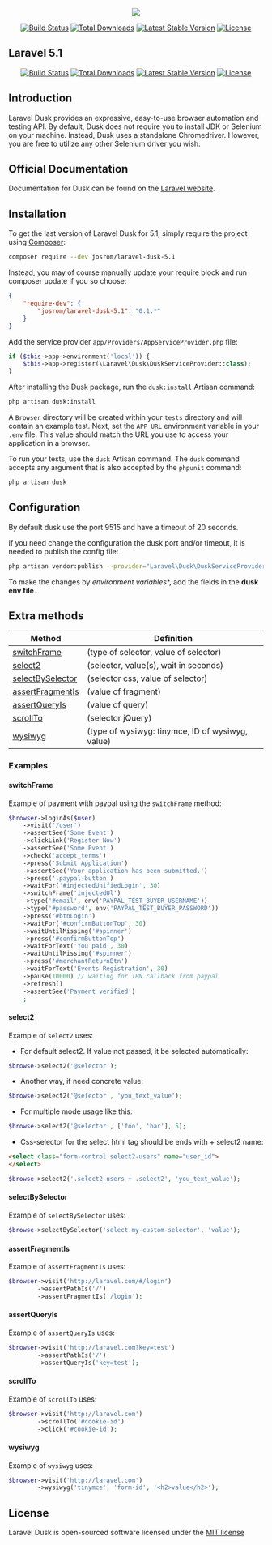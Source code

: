 <p align="center"><img src="https://laravel.com/assets/img/components/logo-dusk.svg"></p>

<p align="center">
<a href="https://travis-ci.org/laravel/dusk"><img src="https://travis-ci.org/laravel/dusk.svg" alt="Build Status"></a>
<a href="https://packagist.org/packages/laravel/dusk"><img src="https://poser.pugx.org/laravel/dusk/d/total.svg" alt="Total Downloads"></a>
<a href="https://packagist.org/packages/laravel/dusk"><img src="https://poser.pugx.org/laravel/dusk/v/stable.svg" alt="Latest Stable Version"></a>
<a href="https://packagist.org/packages/laravel/dusk"><img src="https://poser.pugx.org/laravel/dusk/license.svg" alt="License"></a>
</p>

## Laravel 5.1

<p align="center">
<a href="https://travis-ci.org/JoseVte/laravel-dusk-5.1"><img src="https://travis-ci.org/JoseVte/laravel-dusk-5.1.svg" alt="Build Status"></a>
<a href="https://packagist.org/packages/josrom/laravel-dusk-5.1"><img src="https://poser.pugx.org/josrom/laravel-dusk-5.1/d/total.svg" alt="Total Downloads"></a>
<a href="https://packagist.org/packages/josrom/laravel-dusk-5.1"><img src="https://poser.pugx.org/josrom/laravel-dusk-5.1/v/stable.svg" alt="Latest Stable Version"></a>
<a href="https://packagist.org/packages/josrom/laravel-dusk-5.1"><img src="https://poser.pugx.org/josrom/laravel-dusk-5.1/license.svg" alt="License"></a>
</p>

## Introduction

Laravel Dusk provides an expressive, easy-to-use browser automation and testing API. By default, Dusk does not require you to install JDK or Selenium on your machine. Instead, Dusk uses a standalone Chromedriver. However, you are free to utilize any other Selenium driver you wish.

## Official Documentation

Documentation for Dusk can be found on the [Laravel website](https://github.com/laravel/dusk/tree/1.0).

## Installation

To get the last version of Laravel Dusk for 5.1, simply require the project using [Composer](https://getcomposer.org/):

```bash
composer require --dev josrom/laravel-dusk-5.1
```

Instead, you may of course manually update your require block and run composer update if you so choose:

```json
{
    "require-dev": {
        "josrom/laravel-dusk-5.1": "0.1.*"
    }
}
```

Add the service provider `app/Providers/AppServiceProvider.php` file:

```php
if ($this->app->environment('local')) {
    $this->app->register(\Laravel\Dusk\DuskServiceProvider::class);
}
```

After installing the Dusk package, run the `dusk:install` Artisan command:

```bash
php artisan dusk:install
```

A `Browser` directory will be created within your `tests` directory and will contain an example test. Next, set the `APP_URL` environment variable in your `.env` file. This value should match the URL you use to access your application in a browser.

To run your tests, use the `dusk` Artisan command. The `dusk` command accepts any argument that is also accepted by the `phpunit` command:

```bash
php artisan dusk
```

## Configuration

By default dusk use the port 9515 and have a timeout of 20 seconds.

If you need change the configuration the dusk port and/or timeout, it is needed to publish the config file:

```bash
php artisan vendor:publish --provider="Laravel\Dusk\DuskServiceProvider" --tag="config"
```

To make the changes by *environment variables**, add the fields in the **dusk env file**.

## Extra methods

| Method | Definition |
| ------ | ---------- |
| [switchFrame](#switchFrame) | (type of selector, value of selector) |
| [select2](select2) | (selector, value(s), wait in seconds) |
| [selectBySelector](selectBySelector) | (selector css, value of selector) |
| [assertFragmentIs](assertFragmentIs) | (value of fragment) |
| [assertQueryIs](assertQueryIs) | (value of query) |
| [scrollTo](scrollTo) | (selector jQuery) |
| [wysiwyg](wysiwyg) | (type of wysiwyg: tinymce, ID of wysiwyg, value) |

### Examples

#### switchFrame

Example of payment with paypal using the `switchFrame` method:

```php
$browser->loginAs($user)
    ->visit('/user')
    ->assertSee('Some Event')
    ->clickLink('Register Now')
    ->assertSee('Some Event')
    ->check('accept_terms')
    ->press('Submit Application')
    ->assertSee('Your application has been submitted.')
    ->press('.paypal-button')
    ->waitFor('#injectedUnifiedLogin', 30)
    ->switchFrame('injectedUl')
    ->type('#email', env('PAYPAL_TEST_BUYER_USERNAME'))
    ->type('#password', env('PAYPAL_TEST_BUYER_PASSWORD'))
    ->press('#btnLogin')
    ->waitFor('#confirmButtonTop', 30)
    ->waitUntilMissing('#spinner')
    ->press('#confirmButtonTop')
    ->waitForText('You paid', 30)
    ->waitUntilMissing('#spinner')
    ->press('#merchantReturnBtn')
    ->waitForText('Events Registration', 30)
    ->pause(10000) // waiting for IPN callback from paypal
    ->refresh()
    ->assertSee('Payment verified')
    ;
```

#### select2

Example of `select2` uses:

* For default select2. If value not passed, it be selected automatically:

```php
$browse->select2('@selector');
```

* Another way, if need concrete value:

```php
$browse->select2('@selector', 'you_text_value');
```

* For multiple mode usage like this:

```php
$browse->select2('@selector', ['foo', 'bar'], 5);
```

* Css-selector for the select html tag should be ends with + select2 name:

```html
<select class="form-control select2-users" name="user_id">
</select>
```

```php
$browse->select2('.select2-users + .select2', 'you_text_value');
```

#### selectBySelector

Example of `selectBySelector` uses:

```php
$browse->selectBySelector('select.my-custom-selector', 'value');
```

#### assertFragmentIs

Example of `assertFragmentIs` uses:

```php
$browser->visit('http://laravel.com/#/login')
        ->assertPathIs('/')
        ->assertFragmentIs('/login');
```

#### assertQueryIs

Example of `assertQueryIs` uses:

```php
$browser->visit('http://laravel.com?key=test')
        ->assertPathIs('/')
        ->assertQueryIs('key=test');
```

#### scrollTo

Example of `scrollTo` uses:

```php
$browser->visit('http://laravel.com')
        ->scrollTo('#cookie-id')
        ->click('#cookie-id');
```
#### wysiwyg

Example of `wysiwyg` uses:

```php
$browser->visit('http://laravel.com')
        ->wysiwyg('tinymce', 'form-id', '<h2>value</h2>');
```

## License

Laravel Dusk is open-sourced software licensed under the [MIT license](http://opensource.org/licenses/MIT)